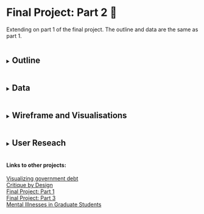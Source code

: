 # Final Project: Part 2 🎨

<p>Extending on part 1 of the final project. The outline and data are the same as part 1.</p>
<details>
<summary><h2 style="display:inline-block">Outline</h2></summary>
<br>
  <p> 
    As my final project I am deciding to choose a topic really personal to me and something that I am really passionate to spread more awareness about it. Hence, I am choosing to tell the story of <b><i>Mental Illnesses in Graduate Students</i></b>. For this topic I am going to covver and expand further on the following points:
    <ul>
  <li>Introducing the audience to the topic</li>
  <li>How are students different to general population?</li>
  <li>Different demographics in students</li>
  <li>Recommendations</li>
  
</ul>
  </p>
</details>

<details>
<summary><h2 style="display:inline-block">Data</h2></summary>
<br>
  <p> 
    The data I wanted to use to effectively present this story was mostly survey and evidence based. Hence, most of them come from papers about already conducted surveys and research on mental well being and illnesses in graduate students. The survey results in these papers show an in depth analysis done on the students' mental well being while also mentioning the various demographics and background of the students that took the survey. The research papers that I would be referring too can be found <a href="https://github.com/anujasalvi/portfolio/tree/main/final%20project%20dataset" target="_blank">here</a>. These papers are from credible sources such as <a href="/final project dataset/2021-CCMH-Annual-Report.pdf" target="_blank">Center for Collegiate Mental Health, Penn State Uni</a>, <a href="/final project dataset/CICMH-Graduate-Student-Mental-Health_Toolkit.pdf" target="_blank">Centre for Innovation in Campus Mental Health (CICMH), Canada</a>, <a href="/final project dataset/bbb_mentalhealth_paper.pdf" target="_blank">Harvard University</a> and <a href="/final project dataset/NCHA-III_FALL_2021_REFERENCE_GROUP_EXECUTIVE_SUMMARY.pdf" target="_blank">American College Health Association</a> to name a few. <br> 
    Additonally, facts and suggestions from articles like <a href="https://www.gograd.org/resources/grad-student-mental-health/" target="_blank">Mental Health in Grad School</a>, <a href="https://adaa.org/finding-help/helping-others/college-students/facts" target="_blank">Mental Health and College Students</a> and <a href="https://www.huffpost.com/entry/the-college-mental-health-crisis-focus-on-general_b_58bd93bce4b0ec3d5a6ba0ea" target="_blank">The College Mental Health Crisis</a> will also be used in my project.<br>
    I aim to create visuals with this data that would help the audience easily understand the severity of the situation and observe the trends that have been alarmingly increasing over the years. Also hoping to educate about mental illnesses in students like us and emphasisng the importance of being aware because this is something that is very common. Furthermore, I hope to provide some suggestions to the students as well as the programs.
  </p>
</details>

<details>
<summary><h2 style="display:inline-block">Wireframe and Visualisations</h2></summary>
<br>
  <p>This story would be told in the following flow:<br><br>
    <h4 style="color:MediumVioletRed;"><i>The presentation would start by intoducing the audience to the current mental state of graduate students.</i></h4><br>
    <ul>
      <li><b><u>Visual 1:</u></b>
      <br>
        <b>Word Cloud of words used the most by graduate students</b><br>
        In this visual I wanted to show the most common words used by Graduate Students on a day-to day basis, hence showing how they are feeling everyday.<br><br>
        <img src="2.1.jpeg" alt="Sketch 1" width="400">
      </li>
      <br>
      <h4 style="color:MediumVioletRed;"><i>Will further dive into the story by showing comparisons to bring more attention towards the state of graduate students.</i></h4><br><br>
      <li><b><u>Visual 2:</u></b>
      <br>
        <b>Column chart of severe stress levels in general population vs graduate students</b><br>
        In this visual I wanted to show "how graduate students are different?" to the general population when it comes to stress and anxiety. Hence this column chart visualizes this vast difference between the two.<br><br>
        <img src="2.2.jpeg" alt="Sketch 2" width="400">
      </li>
      <br>
      
       <h4 style="color:MediumVioletRed;"><i>I would want to introduce the different demographics in the pool of graduate students to show that not all students come form the same background but go through the same thing.</i></h4><br><br>
      <li><b><u>Visual 3:</u></b>
      <br>
        <b>Pie chart depicting students demographics</b><br>
        This visual focuses on showcasing the percentage of students that are not Americans and are international. This visual aims to show that there is a vast diversity in the pool of graduate students.<br><br>
        <img src="2.3.jpeg" alt="Sketch 3" width="400">
      </li>
      <br>
      
       <h4 style="color:MediumVioletRed;"><i>Further progressing in the story, I would want to show the audience what the students are feeling and how satisfied they are after starting their graduate studies. Furthermore, I would want to highlight to the audience that a graduate students' average hours per week is way more than a 5-day 9 to 5 job.</i></h4><br><br>
      <li><b><u>Visual 4:</u></b>
      <br>
        <b>Column chart depicting how students feel since starting graduate studies</b>.<br> 
        This visual shows how many students feel that their level of satisfaction have actually worsened since the start of their graduate studies. This number is a little bit more than the percent of students who feel that their level of satisfaction has increased. This shows the amount of stress students go through.<br><br>
        <img src="2.4.jpeg" alt="Sketch 4" width="400">
      </li>
      <br>
      <li><b><u>Visual 5:</u></b><br>
        <b>Bar chart of students' work hours</b>.<br> 
        This visual aims to highlight the percent of graduate students <that have more than 40 hours per week schedule. Hence showing graduate students are not only stressed but overworked.<br><br>
        <img src="2.5.jpeg" alt="Sketch 5" width="400">
      </li> 
</ul>
  </p>
</details>


<details>
<summary><h2 style="display:inline-block">User Reseach</h2></summary>
<br>
  <p>Since my topic is about mental illnesses in graduate students, my target audience are the same and I hope to convey this story to them convincingly.<br>
  I aim to choose students with different demographics(age, ethnicity, gender, etc.) as individuals to interview to get a more diverse pool of replies and feedback.
  <table>
    <tr>
    <th>Questions</th>
    <th>Student, Male, Early 20s</th>
    <th>Student, Female, Late 20s</th>
    <th>Student, Female, Mid 20s</th>
  </tr>
  <tr>
    <td>What do you think the topic is by just looking at the first visual?</td>
    <td>Mental health of students</td>
    <td>Graduate Students Feeling</td>
    <td>Mental state of graduate students</td>
  </tr>
    <tr>
    <td>Is the flow of the story compelling?</td>
   <td>Yes.</td>
   <td>More visuals needed. Also, visual 5 will look better before visual 4.</td>
   <td>Yes, although visual 3 feels abrupt. A little more relation to the topic would be more compelling.</td>
  </tr>
  <tr>
    <td>Is the story engaging?</td>
   <td>Yes, very relatable.</td>
   <td>Yes, can relate.</td>
   <td>This is a serious issue, hence it is really engaging.</td>
  </tr>
  <tr>
    <td>Do you want to see anytthing else?</td>
    <td>What are the main reasons that cause stress and anxiety in us.</td>
    <td>Maybe percent of students that are in therapy or counselling and if that helped them.</td>
    <td>What are the stress levels in international students.</td>
  </tr>
  <tr>
    <td>Are these visualizations making a powerful impact about the topic?</td>
    <td>I am 100% connected to the story, so yes.</td>
    <td>Yes, the data results are concerning.</td>
    <td>Yes</td>
  </tr>
  <tr>
    <td>As the core target audience and the test subject, what insights would you like to get most importantly?</td>
    <td>Nothing more, but I would like to know what keeps us going even through all of this.</td>
    <td>What would you recommend to us and the institutes.</td>
    <td>How to curb stress and recommendations for the program, not us.</td>
  </tr>
</table>
  </p>
  <br>
  
  <details>
<summary><h3 style="display:inline-block">Findings and Future Implementation</h3></summary>
<br>
 <p>The common findings through user research were to include the reasons for stress and anxiety in graduate students as well as recommendations to students and programs. Furthermore, visualisations having more relation of different demographics of students to the topic is something the users want to see. I plan to implement these suggestions in my final storyboard. Also, an interesting suggestion was to mention what keeps graduate students going through all this strees and negative thoughts. I am hoping to include this in my story board and conclude my presentation with it by giving it a positive end note for my story.</p>
</details>
  
</details>

 <p> <h4>Links to other projects:</h4>
<a href="https://anujasalvi.github.io/portfolio/dataviz2" target="_blank">Visualizing government debt</a><br>
<a href="https://anujasalvi.github.io/portfolio/assng3-4.html" target="_blank">Critique by Design</a><br>
<a href="https://anujasalvi.github.io/portfolio/final_proj_p1" target="_blank">Final Project: Part 1</a><br>
<a href="https://anujasalvi.github.io/portfolio/final_proj_p3" target="_blank">Final Project: Part 3</a><br>
<a href="https://carnegiemellon.shorthandstories.com/mental-illnesses-in-graduate-students/index.html" target="_blank">Mental Illnesses in Graduate Students</a>
</p>
